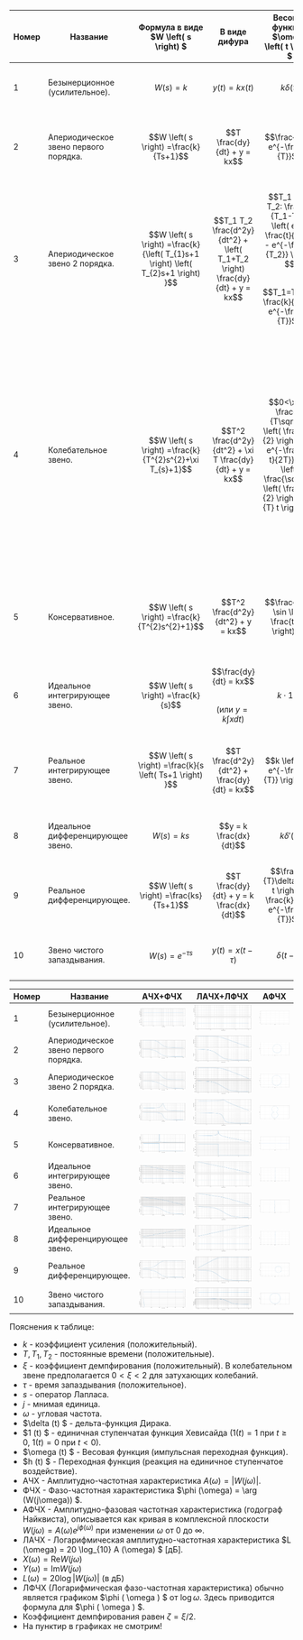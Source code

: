 | Номер | Название                              | Формула в виде $W \left( s \right) $                                                   | В виде дифура                                                                  | Весовая функция $\omega  \left( t \right) $                                                                                                                            | Переходная характеристика $h \left( t \right) $                                                                                                                                                                                                                                                      | АЧХ                                                                                      | ФЧХ                                                                                      | АФЧХ  $\left(X \left( \omega \right),\ Y \left( \omega \right) \right)$                                                                                                                                                                                                | ЛАЧХ $L \left( \omega \right) $                                                                                            | ЛФЧХ $\phi \left( \omega \right) $                                         |
| ----- | ------------------------------------- | -------------------------------------------------------------------------------------- | ------------------------------------------------------------------------------ | ---------------------------------------------------------------------------------------------------------------------------------------------------------------------- | ---------------------------------------------------------------------------------------------------------------------------------------------------------------------------------------------------------------------------------------------------------------------------------------------------- | ---------------------------------------------------------------------------------------- | ---------------------------------------------------------------------------------------- | ---------------------------------------------------------------------------------------------------------------------------------------------------------------------------------------------------------------------------------------------------------------------- | -------------------------------------------------------------------------------------------------------------------------- | -------------------------------------------------------------------------- |
| 1     | Безынерционное (усилительное).        | $$W \left( s \right) =k$$                                                              | $$y \left( t \right)  = kx \left( t \right) $$                                 | $$k \delta \left( t \right) $$                                                                                                                                         | $$k\cdot 1 \left( t \right) $$                                                                                                                                                                                                                                                                       | $$k$$                                                                                    | $$0^\circ$$                                                                              | $$X=k$$ <br> $$Y=0$$                                                                                                                                                                                                                                                   | $$20\log \left( k \right) $$                                                                                               | $$0$$                                                                      |
| 2     | Апериодическое звено первого порядка. | $$W \left( s \right) =\frac{k}{Ts+1}$$                                                 | $$T \frac{dy}{dt} + y = kx$$                                                   | $$\frac{k}{T} e^{-\frac{t}{T}}$$                                                                                                                                       | $$k \left( 1 - e^{-\frac{t}{T}} \right) $$                                                                                                                                                                                                                                                           | $$\frac{k}{\sqrt{1 +  \left( T\omega \right) ^2}}$$                                      | $$-\arctan \left( T\omega \right) $$                                                     | $$X=\frac{k}{1 + T^2\omega^2}$$ <br> $$Y=-\frac{kT\omega}{1 + T^2\omega^2}$$                                                                                                                                                                                           | $$20 \log \left( k \right) - 10 \log \left( 1 + T^2\omega^2 \right) $$                                                     | $$-\arctan \left( T\omega \right) $$                                       |
| 3     | Апериодическое звено 2 порядка.       | $$W \left( s \right) =\frac{k}{\left(  T_{1}s+1 \right)  \left(  T_{2}s+1 \right)  }$$ | $$T_1 T_2 \frac{d^2y}{dt^2} +  \left( T_1+T_2 \right) \frac{dy}{dt} + y = kx$$ | $$T_1 \neq T_2: \frac{k}{T_1-T_2} \left( e^{-\frac{t}{T_1}} - e^{-\frac{t}{T_2}} \right) $$ <br> $$T_1=T_2=T: \frac{k}{T^2} t e^{-\frac{t}{T}}$$                       | $$T_1 \neq T_2: k \left( 1 - \frac{T_1e^{-\frac{t}{T_1}} - T_2e^{-\frac{t}{T_2}}}{T_1-T_2} \right) $$ <br> $$T_1=T_2=T: k \left( 1 - e^{-\frac{t}{T}} - \frac{t}{T}e^{-\frac{t}{T}} \right) $$                                                                                                       | $$\frac{k}{\sqrt{1+ \left( T_1\omega \right) ^2}\sqrt{1+ \left( T_2\omega \right) ^2}}$$ | $$-\arctan \left( T_1\omega \right)  - \arctan \left( T_2\omega \right) $$               | $$X=\frac{k \left( 1 - T_1 T_2\omega^2 \right) }{ \left( 1 - T_1 T_2\omega^2 \right) ^2 +  \left( T_1 + T_2 \right) ^2\omega^2}$$ <br> $$Y=-\frac{k \left( T_1 + T_2 \right) \omega}{ \left( 1 - T_1 T_2 \omega^2 \right) ^2 +  \left( T_1 + T_2 \right) ^2\omega^2}$$ | $$20 \log \left( k \right) - 10 \log \left( 1 + T_1^2\omega^2 \right)  - 10 \log \left( 1 + T_2^2\omega^2 \right) $$       | $$-\arctan \left( T_1\omega \right)  - \arctan \left( T_2\omega \right) $$ |
| 4     | Колебательное звено.                  | $$W \left( s \right) =\frac{k}{T^{2}s^{2}+\xi T_{s}+1}$$                               | $$T^2 \frac{d^2y}{dt^2} + \xi T \frac{dy}{dt} + y = kx$$                       | $$0<\xi<2: \frac{k}{T\sqrt{1- \left(  \frac{\xi}{2} \right)  ^2}} e^{-\frac{\xi t}{2T}} \sin \left( \frac{\sqrt{1- \left(  \frac{\xi}{2} \right)  ^2}}{T} t \right) $$ | $$0<\xi<2: k \left[ 1 - \frac{e^{-\xi \frac{t}{2T}}}{\sqrt{1-\left(  \frac{\xi}{2}\right)  ^2}} \sin \left( \omega_d t + \phi_0 \right) \right] $$ <br> $$\omega_d = \frac{\sqrt{1-\left(  \frac{\xi}{2}\right)  ^2}}{T},$$ $$\tan \phi-0 = \frac{2\sqrt{1-\left(  \frac{\xi}{2}\right)  ^2}}{\xi}$$ | $$\frac{k}{\sqrt{ \left( 1 - T^2\omega^2 \right) ^2 +  \left( \xi T\omega \right) ^2}}$$ | $$-\arctan\left( \frac{\xi T\omega}{1 - T^2\omega^2}\right) $$                           | $$X=\frac{k \left( 1 - T^2\omega^2 \right) }{ \left( 1 - T^2\omega^2 \right) ^2 +  \left( \xi T\omega \right) ^2}$$ <br> $$Y=-\frac{k \xi T\omega}{ \left( 1 - T^2\omega^2 \right) ^2 +  \left( \xi T\omega \right) ^2}$$                                              | $$20 \log \left( k \right) - 10 \log \left(  \left( 1 - T^2\omega^2 \right) ^2 +  \left( \xi T\omega \right) ^2 \right) $$ | $$-\arctan \left( \frac{\xi T\omega}{1 - T^2\omega^2} \right) $$           |
| 5     | Консервативное.                       | $$W \left( s \right) =\frac{k}{T^{2}s^{2}+1}$$                                         | $$T^2 \frac{d^2y}{dt^2} + y = kx$$                                             | $$\frac{k}{T} \sin \left( \frac{t}{T} \right) $$                                                                                                                       | $$k \left( 1 - \cos \left( \frac{t}{T} \right)  \right) $$                                                                                                                                                                                                                                           | $$\frac{k}{\|1 - T^2\omega^2\|}$$                                                        | $$0 \text{ при } \omega < \frac{1}{T},$$ <br> $$-\pi \text{ при } \omega > \frac{1}{T}$$ | $$X=\frac{k}{1 - T^2\omega^2}$$ <br> $$Y=0$$                                                                                                                                                                                                                           | $$20 \log \left( k \right) - 20 \log \| 1 - T^2\omega^2 \| $$                                                              | $$0, \omega < \frac{1}{T}$$ <br> $$-\pi, \omega > \frac{1}{T}$$            |
| 6     | Идеальное интегрирующее звено.        | $$W \left( s \right) =\frac{k}{s}$$                                                    | $$\frac{dy}{dt} = kx$$ <br> $$\left( \text{или } y = k \int x dt \right) $$    | $$k\cdot 1 \left( t \right) $$                                                                                                                                         | $$k t \cdot 1 \left( t \right) $$                                                                                                                                                                                                                                                                    | $$\frac{k}{\omega}$$                                                                     | $$-\frac{\pi}{2}$$                                                                       | $$X=0$$ <br> $$Y=-\frac{k}{\omega}$$                                                                                                                                                                                                                                   | $$20 \log \left( k \right) - 20 \log \left( \omega \right)$$                                                               | $$-\frac{\pi}{2}$$                                                         |
| 7     | Реальное интегрирующее звено.         | $$W \left( s \right) =\frac{k}{s \left( Ts+1 \right) }$$                               | $$T \frac{d^2y}{dt^2} + \frac{dy}{dt} = kx$$                                   | $$k \left( 1 - e^{-\frac{t}{T}} \right) $$                                                                                                                             | $$k \left( t - T + T e^{-\frac{t}{T}} \right) $$                                                                                                                                                                                                                                                     | $$\frac{k}{\omega\sqrt{1 +  \left( T\omega \right) ^2}}$$                                | $$-\frac{\pi}{2} - \arctan \left( T\omega \right) $$                                     | $$X=\frac{-kT}{1 + T^2\omega^2}$$ <br> $$Y=\frac{-k}{\omega \left( 1 + T^2\omega^2 \right) }$$                                                                                                                                                                         | $$20 \log \left( k \right) - 20 \log \left( \omega \right) - 10 \log \left( 1 + T^2\omega^2 \right) $$                     | $$-\frac{\pi}{2} - \arctan \left( T\omega \right) $$                       |
| 8     | Идеальное дифференцирующее звено.     | $$W \left( s \right) =ks$$                                                             | $$y = k \frac{dx}{dt}$$                                                        | $$k \delta' \left( t \right) $$                                                                                                                                        | $$k \delta \left( t \right) $$                                                                                                                                                                                                                                                                       | $$k\omega$$                                                                              | $$+\frac{\pi}{2}$$                                                                       | $$X=0$$ <br> $$Y=k\omega$$                                                                                                                                                                                                                                             | $$20 \log \left( k \right) + 20 \log \left( \omega \right)$$                                                               | $$\frac{\pi}{2}$$                                                          |
| 9     | Реальное дифференцирующее.            | $$W \left( s \right) =\frac{ks}{Ts+1}$$                                                | $$T \frac{dy}{dt} + y = k \frac{dx}{dt}$$                                      | $$\frac{k}{T}\delta \left( t \right)  - \frac{k}{T^2} e^{-\frac{t}{T}}$$                                                                                               | $$\frac{k}{T} e^{-\frac{t}{T}}$$                                                                                                                                                                                                                                                                     | $$\frac{k\omega}{\sqrt{1 +  \left( T\omega \right) ^2}}$$                                | $$\frac{\pi}{2} - \arctan \left( T\omega \right) $$                                      | $$X=\frac{kT\omega^2}{1 + T^2\omega^2}$$ <br> $$Y=\frac{k\omega}{1 + T^2\omega^2}$$                                                                                                                                                                                    | $$20 \log \left( k\omega \right)  - 10 \log \left( 1 + T^2\omega^2 \right) $$                                              | $$\frac{\pi}{2} - \arctan \left( T\omega \right) $$                        |
| 10    | Звено чистого запаздывания.           | $$W \left( s \right) =e^{-\tau s}$$                                                    | $$y \left( t \right)  = x \left( t-\tau \right) $$                             | $$\delta \left( t-\tau \right) $$                                                                                                                                      | $$1 \cdot \left( t-\tau \right) $$                                                                                                                                                                                                                                                                   | $$1$$                                                                                    | $$-\tau\omega$$                                                                          | $$X=\cos \left( \tau\omega \right) $$ <br> $$Y=-\sin \left( \tau\omega \right) $$                                                                                                                                                                                      | $$0$$                                                                                                                      | $$-\tau\omega$$                                                            |

| Номер | Название                              | АЧХ+ФЧХ                                                | ЛАЧХ+ЛФЧХ                                               | АФЧХ                                                    |
| ----- | ------------------------------------- | ------------------------------------------------------ | ------------------------------------------------------- | ------------------------------------------------------- |
| 1     | Безынерционное (усилительное).        | ![alt text](/Безынерционное_звено/АЧХ.png)             | ![alt text](/Безынерционное_звено/ЛАЧХ.png)             | ![alt text](/Безынерционное_звено/АФЧХ.png)             |
| 2     | Апериодическое звено первого порядка. | ![alt text](/Апериодическое_звено_1_порядка/АЧХ.png)   | ![alt text](/Апериодическое_звено_1_порядка/ЛАЧХ.png)   | ![alt text](/Апериодическое_звено_1_порядка/АФЧХ.png)   |
| 3     | Апериодическое звено 2 порядка.       | ![alt text](/Апериодическое_звено_2_порядка/АЧХ.png)   | ![alt text](/Апериодическое_звено_2_порядка/ЛАЧХ.png)   | ![alt text](/Апериодическое_звено_2_порядка/АФЧХ.png)   |
| 4     | Колебательное звено.                  | ![alt text](/Колебательное_звено/АЧХ.png)              | ![alt text](/Колебательное_звено/ЛАЧХ.png)              | ![alt text](/Колебательное_звено/АФЧХ.png)              |
| 5     | Консервативное.                       | ![alt text](/Консервативное_звено/АЧХ.png)             | ![alt text](/Консервативное_звено/ЛАЧХ.png)             | ![alt text](/Консервативное_звено/АФЧХ.png)             |
| 6     | Идеальное интегрирующее звено.        | ![alt text](/Идеальное_интегрирующее_звено/АЧХ.png)    | ![alt text](/Идеальное_интегрирующее_звено/ЛАЧХ.png)    | ![alt text](/Идеальное_интегрирующее_звено/АФЧХ.png)    |
| 7     | Реальное интегрирующее звено.         | ![alt text](/Реальное_интегрирующее_звено/АЧХ.png)     | ![alt text](/Реальное_интегрирующее_звено/ЛАЧХ.png)     | ![alt text](/Реальное_интегрирующее_звено/АФЧХ.png)     |
| 8     | Идеальное дифференцирующее звено.     | ![alt text](/Идеальное_дифференцирующее_звено/АЧХ.png) | ![alt text](/Идеальное_дифференцирующее_звено/ЛАЧХ.png) | ![alt text](/Идеальное_дифференцирующее_звено/АФЧХ.png) |
| 9     | Реальное дифференцирующее.            | ![alt text](/Реальное_дифференцирующее_звено/АЧХ.png)  | ![alt text](/Реальное_дифференцирующее_звено/ЛАЧХ.png)  | ![alt text](/Реальное_дифференцирующее_звено/АФЧХ.png)  |
| 10    | Звено чистого запаздывания.           | ![alt text](/Звено_чистого_запаздывания/АЧХ.png)       | ![alt text](/Звено_чистого_запаздывания/ЛАЧХ.png)       | ![alt text](/Звено_чистого_запаздывания/АФЧХ.png)       |

Пояснения к таблице:

  * $k$ - коэффициент усиления (положительный).
  * $T, T_1, T_2$ - постоянные времени (положительные).
  * $\xi$ - коэффициент демпфирования (положительный). В колебательном звене предполагается $0 < \xi < 2$ для затухающих колебаний.
  * $\tau$ - время запаздывания (положительное).
  * $s$ - оператор Лапласа.
  * $j$ - мнимая единица.
  * $\omega$ - угловая частота.
  * $\delta (t) $ - дельта-функция Дирака.
  * $1 (t) $ - единичная ступенчатая функция Хевисайда ($1 (t) =1$ при $t \ge 0$, $1 (t) =0$ при $t < 0$).
  * $\omega (t) $ - Весовая функция (импульсная переходная функция).
  * $h (t) $ - Переходная функция (реакция на единичное ступенчатое воздействие).
  * АЧХ - Амплитудно-частотная характеристика $A (\omega)  = |W (j\omega)|$.
  * ФЧХ - Фазо-частотная характеристика $\phi (\omega)  = \arg (W(j\omega)) $.
  * АФЧХ - Амплитудно-фазовая частотная характеристика  (годограф Найквиста), описывается как кривая в комплексной плоскости $W(j\omega)  = A (\omega) e^{j\phi (\omega) }$ при изменении $\omega$ от 0 до $\infty$.
  * ЛАЧХ - Логарифмическая амплитудно-частотная характеристика $L (\omega)  = 20 \log_{10} A (\omega) $ [дБ].
  * $X (\omega)  = \text{Re}{W (j\omega) }$
  * $Y (\omega)  = \text{Im}{W ( j\omega) }$
  * $L (\omega)  = 20 \log |W (j\omega) |$ (в дБ) 
  * ЛФЧХ (Логарифмическая фазо-частотная характеристика) обычно является графиком $\phi ( \omega ) $ от $\log \omega$. Здесь приводится формула для $\phi ( \omega ) $.
  * Коэффициент демпфирования равен $\zeta = \xi/2$.
  * На пунктир в графиках не смотрим!
